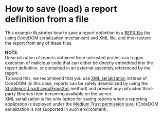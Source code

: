 # How to save (load) a report definition from a file


<p>This example illustrates how to save a report definition to a <a href="https://documentation.devexpress.com/#XtraReports/CustomDocument2592">REPX file</a> (by using CodeDOM serialization mechanism) and XML file, and then restore the report from any of these files.</p>
<p><strong>NOTE</strong>:<br>Deserialization of reports obtained from untrusted parties can trigger execution of malicious code that can either be directly embedded into the report definition, or contained in an external assembly referenced by the report.<br>To avoid this, we recommend that you use <a href="https://documentation.devexpress.com/#XtraReports/CustomDocument10011">XML serialization</a> instead of CodeDOM (in this case, reports can be safely deserialized by using the <a href="https://documentation.devexpress.com/#XtraReports/DevExpressXtraReportsUIXtraReport_LoadLayoutFromXmltopic">XtraReport.LoadLayoutFromXml</a> method) and prevent any untrusted third-party libraries from becoming available on the server.<br>XML serialization is the only option for saving reports when a reporting application is deployed under the <a href="https://documentation.devexpress.com/#XtraReports/CustomDocument3860">Medium Trust permission level</a> (CodeDOM serialization is not supported in such environment).</p>

<br/>


